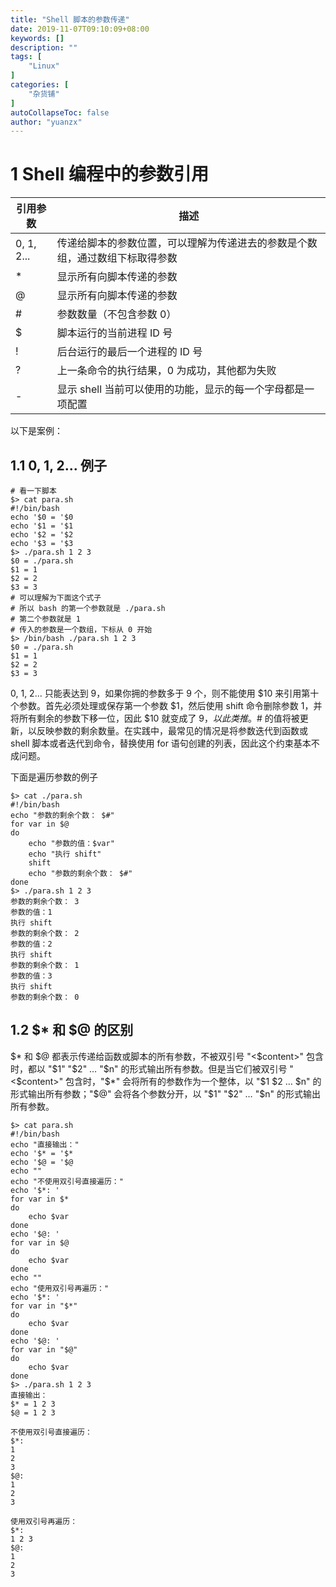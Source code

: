 ```yaml
---
title: "Shell 脚本的参数传递"
date: 2019-11-07T09:10:09+08:00
keywords: []
description: ""
tags: [
    "Linux"
]
categories: [
    "杂货铺"
]
autoCollapseToc: false
author: "yuanzx"
---
```


# 1 Shell 编程中的参数引用

| 引用参数   | 描述                                                                         |
| ---------- | ---------------------------------------------------------------------------- |
| 0, 1, 2... | 传递给脚本的参数位置，可以理解为传递进去的参数是个数组，通过数组下标取得参数 |
| *          | 显示所有向脚本传递的参数                                                     |
| @          | 显示所有向脚本传递的参数                                                     |
| #          | 参数数量（不包含参数 0）                                                     |
| $          | 脚本运行的当前进程 ID 号                                                     |
| !          | 后台运行的最后一个进程的 ID 号                                               |
| ?          | 上一条命令的执行结果，0 为成功，其他都为失败                                 |
| -          | 显示 shell 当前可以使用的功能，显示的每一个字母都是一项配置                  |

以下是案例：

## 1.1 0, 1, 2... 例子

```shell
# 看一下脚本
$> cat para.sh
#!/bin/bash
echo '$0 = '$0
echo '$1 = '$1
echo '$2 = '$2
echo '$3 = '$3
$> ./para.sh 1 2 3
$0 = ./para.sh
$1 = 1
$2 = 2
$3 = 3
# 可以理解为下面这个式子
# 所以 bash 的第一个参数就是 ./para.sh
# 第二个参数就是 1
# 传入的参数是一个数组，下标从 0 开始
$> /bin/bash ./para.sh 1 2 3
$0 = ./para.sh
$1 = 1
$2 = 2
$3 = 3
```

0, 1, 2... 只能表达到 9，如果你拥的参数多于 9 个，则不能使用 $10 来引用第十个参数。首先必须处理或保存第一个参数 $1，然后使用 shift 命令删除参数 1，并将所有剩余的参数下移一位，因此 $10 就变成了 $9，以此类推。$# 的值将被更新，以反映参数的剩余数量。在实践中，最常见的情况是将参数迭代到函数或 shell 脚本或者迭代到命令，替换使用 for 语句创建的列表，因此这个约束基本不成问题。

下面是遍历参数的例子

```shell
$> cat ./para.sh
#!/bin/bash
echo "参数的剩余个数： $#"
for var in $@
do 
    echo "参数的值：$var"
    echo "执行 shift"
    shift
    echo "参数的剩余个数： $#"
done
$> ./para.sh 1 2 3
参数的剩余个数： 3
参数的值：1
执行 shift
参数的剩余个数： 2
参数的值：2
执行 shift
参数的剩余个数： 1
参数的值：3
执行 shift
参数的剩余个数： 0
```

## 1.2 $* 和 $@ 的区别

$* 和 $@ 都表示传递给函数或脚本的所有参数，不被双引号 "<$content>" 包含时，都以 "$1" "$2" … "$n" 的形式输出所有参数。但是当它们被双引号 "<$content>" 包含时，"$*" 会将所有的参数作为一个整体，以 "$1 $2 … $n" 的形式输出所有参数；"$@" 会将各个参数分开，以 "$1" "$2" … "$n" 的形式输出所有参数。

```shell
$> cat para.sh
#!/bin/bash
echo "直接输出："
echo '$* = '$*
echo '$@ = '$@
echo ""
echo "不使用双引号直接遍历："
echo '$*: '
for var in $*
do
    echo $var
done
echo '$@: '
for var in $@
do 
    echo $var
done
echo ""
echo "使用双引号再遍历："
echo '$*: '
for var in "$*"
do
    echo $var
done
echo '$@: '
for var in "$@"
do 
    echo $var
done
$> ./para.sh 1 2 3
直接输出：
$* = 1 2 3
$@ = 1 2 3

不使用双引号直接遍历：
$*:
1
2
3
$@:
1
2
3

使用双引号再遍历：
$*:
1 2 3
$@:
1
2
3
```
